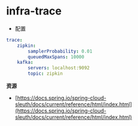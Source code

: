 # infra-trace

* 配置

```yaml
trace:
    zipkin:
        samplerProbability: 0.01
        queuedMaxSpans: 10000
    kafka:
        servers: localhost:9092
        topic: zipkin
```

**资源**

* [https://docs.spring.io/spring-cloud-sleuth/docs/current/reference/html/index.html](https://docs.spring.io/spring-cloud-sleuth/docs/current/reference/html/index.html)
